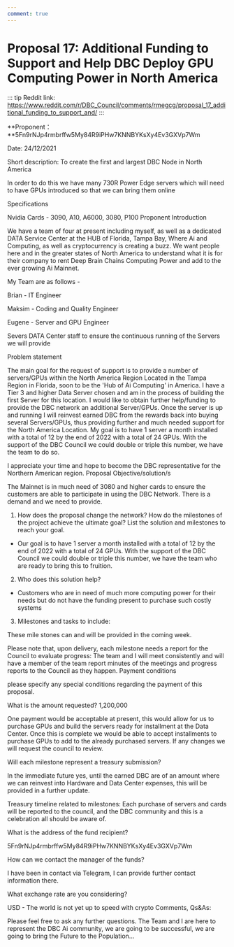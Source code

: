 ```yaml
---
comment: true
---
```


# Proposal 17: Additional Funding to Support and Help DBC Deploy GPU Computing Power in North America

::: tip
Reddit link: https://www.reddit.com/r/DBC_Council/comments/rmegcg/proposal_17_additional_funding_to_support_and/
:::

**Proponent：**5Fn9rNJp4rmbrffw5My84R9iPHw7KNNBYKsXy4Ev3GXVp7Wm

Date: 24/12/2021

Short description: To create the first and largest DBC Node in North America

In order to do this we have many 730R Power Edge servers which will need to have GPUs introduced so that we can bring them online

Specifications

Nvidia Cards - 3090, A10, A6000, 3080, P100
Proponent Introduction

We have a team of four at present including myself, as well as a dedicated DATA Service Center at the HUB of Florida, Tampa Bay, Where Ai and Computing, as well as cryptocurrency is creating a buzz. We want people here and in the greater states of North America to understand what it is for their company to rent Deep Brain Chains Computing Power and add to the ever growing Ai Mainnet.

My Team are as follows -

Brian - IT Engineer

Maksim - Coding and Quality Engineer

Eugene - Server and GPU Engineer

Severs DATA Center staff to ensure the continuous running of the Servers we will provide

Problem statement

The main goal for the request of support is to provide a number of servers/GPUs within the North America Region Located in the Tampa Region in Florida, soon to be the 'Hub of Ai Computing' in America. I have a Tier 3 and higher Data Server chosen and am in the process of building the first Server for this location. I would like to obtain further help/funding to provide the DBC network an additional Server/GPUs. Once the server is up and running I will reinvest earned DBC from the rewards back into buying several Servers/GPUs, thus providing further and much needed support for the North America Location. My goal is to have 1 server a month installed with a total of 12 by the end of 2022 with a total of 24 GPUs. With the support of the DBC Council we could double or triple this number, we have the team to do so.

I appreciate your time and hope to become the DBC representative for the Northern American region.
Proposal Objective/solution/s

The Mainnet is in much need of 3080 and higher cards to ensure the customers are able to participate in using the DBC Network. There is a demand and we need to provide.

1. How does the proposal change the network? How do the milestones of the project achieve the ultimate goal? List the solution and milestones to reach your goal.

- Our goal is to have 1 server a month installed with a total of 12 by the end of 2022 with a total of 24 GPUs. With the support of the DBC Council we could double or triple this number, we have the team who are ready to bring this to fruition.

2. Who does this solution help?

- Customers who are in need of much more computing power for their needs but do not have the funding present to purchase such costly systems

3. Milestones and tasks to include:

These mile stones can and will be provided in the coming week.

Please note that, upon delivery, each milestone needs a report for the Council to evaluate progress: The team and I will meet consistently and will have a member of the team report minutes of the meetings and progress reports to the Council as they happen.
Payment conditions

please specify any special conditions regarding the payment of this proposal.

What is the amount requested? 1,200,000

One payment would be acceptable at present, this would allow for us to purchase GPUs and build the servers ready for installment at the Data Center. Once this is complete we would be able to accept installments to purchase GPUs to add to the already purchased servers. If any changes we will request the council to review.

Will each milestone represent a treasury submission?

In the immediate future yes, until the earned DBC are of an amount where we can reinvest into Hardware and Data Center expenses, this will be provided in a further update.

Treasury timeline related to milestones: Each purchase of servers and cards will be reported to the council, and the DBC community and this is a celebration all should be aware of.

What is the address of the fund recipient?

5Fn9rNJp4rmbrffw5My84R9iPHw7KNNBYKsXy4Ev3GXVp7Wm

How can we contact the manager of the funds?

I have been in contact via Telegram, I can provide further contact information there.

What exchange rate are you considering?

USD - The world is not yet up to speed with crypto
Comments, Qs&As:

Please feel free to ask any further questions. The Team and I are here to represent the DBC Ai community, we are going to be successful, we are going to bring the Future to the Population...
